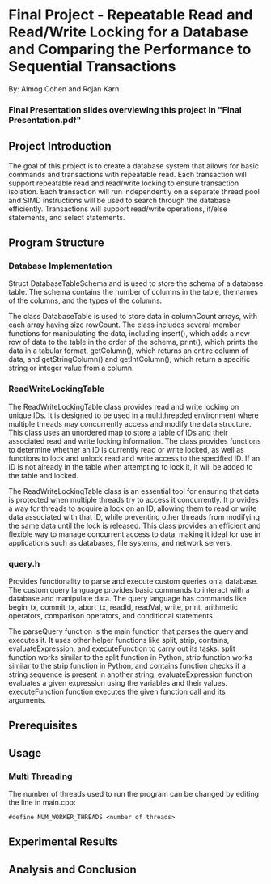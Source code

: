 # Final Project - Repeatable Read and Read/Write Locking for a Database and Comparing the Performance to Sequential Transactions
By: Almog Cohen and Rojan Karn

### Final Presentation slides overviewing this project in "Final Presentation.pdf"

## Project Introduction
The goal of this project is to create a database system that allows for basic commands and transactions with repeatable read. Each transaction will support repeatable read and read/write locking to ensure transaction isolation. Each transaction will run independently on a separate thread pool and SIMD instructions will be used to search through the database efficiently. Transactions will support read/write operations, if/else statements, and select statements.


## Program Structure
### Database Implementation

Struct DatabaseTableSchema and is used to store the schema of a database table. The schema contains the number of columns in the table, the names of the columns, and the types of the columns.

The class DatabaseTable is used to store data in columnCount arrays, with each array having size rowCount. The class includes several member functions for manipulating the data, including insert(), which adds a new row of data to the table in the order of the schema, print(), which prints the data in a tabular format, getColumn(), which returns an entire column of data, and getStringColumn() and getIntColumn(), which return a specific string or integer value from a column.

### ReadWriteLockingTable

The ReadWriteLockingTable class provides read and write locking on unique IDs. It is designed to be used in a multithreaded environment where multiple threads may concurrently access and modify the data structure. This class uses an unordered map to store a table of IDs and their associated read and write locking information. The class provides functions to determine whether an ID is currently read or write locked, as well as functions to lock and unlock read and write access to the specified ID. If an ID is not already in the table when attempting to lock it, it will be added to the table and locked.

The ReadWriteLockingTable class is an essential tool for ensuring that data is protected when multiple threads try to access it concurrently. It provides a way for threads to acquire a lock on an ID, allowing them to read or write data associated with that ID, while preventing other threads from modifying the same data until the lock is released. This class provides an efficient and flexible way to manage concurrent access to data, making it ideal for use in applications such as databases, file systems, and network servers.

### query.h

Provides functionality to parse and execute custom queries on a database. The custom query language provides basic commands to interact with a database and manipulate data. The query language has commands like begin_tx, commit_tx, abort_tx, readId, readVal, write, print, arithmetic operators, comparison operators, and conditional statements.

The parseQuery function is the main function that parses the query and executes it. It uses other helper functions like split, strip, contains, evaluateExpression, and executeFunction to carry out its tasks. split function works similar to the split function in Python, strip function works similar to the strip function in Python, and contains function checks if a string sequence is present in another string. evaluateExpression function evaluates a given expression using the variables and their values. executeFunction function executes the given function call and its arguments.


## Prerequisites


## Usage
### Multi Threading
The number of threads used to run the program can be changed by editing the line in main.cpp:
```
#define NUM_WORKER_THREADS <number of threads>
```


## Experimental Results



## Analysis and Conclusion

